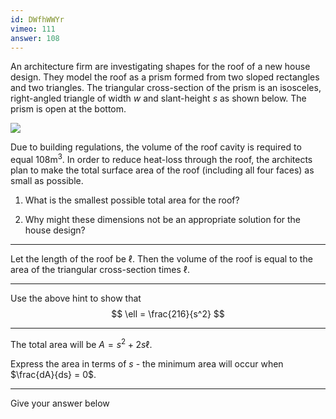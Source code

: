 ```yaml
---
id: DWfhWWYr
vimeo: 111
answer: 108
---
```


An architecture firm are investigating shapes for the roof of a new house design. They model the roof as a prism formed from two sloped rectangles and two triangles. The triangular cross-section of the prism is an isosceles, right-angled triangle of width $w$ and slant-height $s$ as shown below. The prism is open at the bottom.

![](/img/learn/optimisation-17.svg)

Due to building regulations, the volume of the roof cavity is required to equal $108\text{m}^3$. In order to reduce heat-loss through the roof, the architects plan to make the total surface area of the roof (including all four faces) as small as possible.

 1. What is the smallest possible total area for the roof?

 1. Why might these dimensions not be an appropriate solution for the house design?

---

Let the length of the roof be $\ell$. Then the volume of the roof is equal to the area of the triangular cross-section times $\ell$.

---

Use the above hint to show that
$$
\ell = \frac{216}{s^2}
$$

---

The total area will be $A = s^2 + 2s \ell$.

Express the area in terms of $s$ - the minimum area will occur when $\frac{dA}{ds} = 0$.

---

Give your answer below
